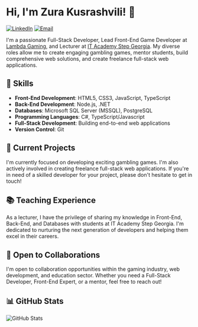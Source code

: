 # Hi, I'm Zura Kusrashvili! 👋

[![LinkedIn](https://img.shields.io/badge/LinkedIn-0077B5?style=flat-square&logo=linkedin&logoColor=white)](https://www.linkedin.com/in/zurab-kusrashvili-9602791b5/)
[![Email](https://img.shields.io/badge/Email-D14836?style=flat-square&logo=gmail&logoColor=white)](mailto:zkusrashvili@gmail.com)

I'm a passionate Full-Stack Developer, Lead Front-End Game Developer at [Lambda Gaming](https://lambdagaming.io/), and Lecturer at [IT Academy Step Georgia](https://ge.itstep.org/). My diverse roles allow me to create engaging gambling games, mentor students, build comprehensive web solutions, and create freelance full-stack web applications.

## 🚀 Skills

- **Front-End Development**: HTML5, CSS3, JavaScript, TypeScript
- **Back-End Development**: Node.js, .NET
- **Databases**: Microsoft SQL Server (MSSQL), PostgreSQL
- **Programming Languages**: C#, TypeScript/Javascript
- **Full-Stack Development**: Building end-to-end web applications
- **Version Control**: Git

## 🌱 Current Projects

I'm currently focused on developing exciting gambling games. I'm also actively involved in creating freelance full-stack web applications. If you're in need of a skilled developer for your project, please don't hesitate to get in touch!


## 📚 Teaching Experience

As a lecturer, I have the privilege of sharing my knowledge in Front-End, Back-End, and Databases with students at IT Academy Step Georgia. I'm dedicated to nurturing the next generation of developers and helping them excel in their careers.

## 💼 Open to Collaborations

I'm open to collaboration opportunities within the gaming industry, web development, and education sector. Whether you need a Full-Stack Developer, Front-End Expert, or a mentor, feel free to reach out!

## 📊 GitHub Stats

![GitHub Stats](https://github-readme-stats.vercel.app/api?username=zurakusrashvili&show_icons=true&theme=dark)

